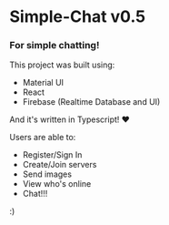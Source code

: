 # Simple-Chat v0.5
### For simple chatting!

This project was built using:

- Material UI
- React
- Firebase (Realtime Database and UI)

And it's written in Typescript! ❤️

Users are able to:

- Register/Sign In
- Create/Join servers
- Send images
- View who's online
- Chat!!!

:)

